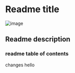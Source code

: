 # Readme title
![image](https://www.google.com/url?sa=i&url=https%3A%2F%2Fwww.newzealand.com%2Fin%2Fplan%2Fbusiness%2Fhobbiton-movie-set-tours%2F&psig=AOvVaw0yLB37Z6KQPFCXuIjeBeyw&ust=1595785824385000&source=images&cd=vfe&ved=0CA0QjhxqFwoTCMic6Mv76OoCFQAAAAAdAAAAABAI)
## Readme description   
### readme table of contents

changes
hello
